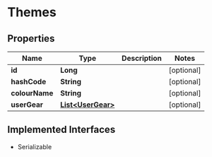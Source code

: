 

# Themes


## Properties

Name | Type | Description | Notes
------------ | ------------- | ------------- | -------------
**id** | **Long** |  |  [optional]
**hashCode** | **String** |  |  [optional]
**colourName** | **String** |  |  [optional]
**userGear** | [**List&lt;UserGear&gt;**](UserGear.md) |  |  [optional]


## Implemented Interfaces

* Serializable


